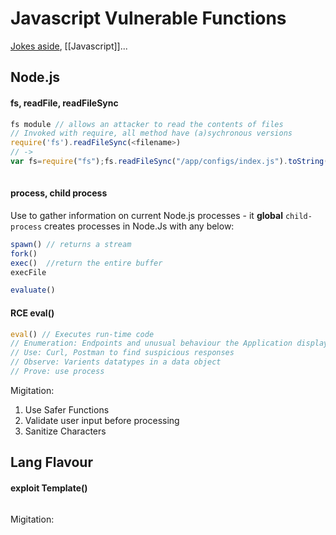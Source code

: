 # Javascript Vulnerable Functions
[Jokes aside](https://www.youtube.com/watch?v=Uo3cL4nrGOk), [[Javascript]]...

## Node.js

#### fs, readFile, readFileSync
```javascript 
fs module // allows an attacker to read the contents of files
// Invoked with require, all method have (a)sychronous versions
require('fs').readFileSync(<filename>)
// -> 
var fs=require("fs");fs.readFileSync("/app/configs/index.js").toString('utf8')
						 

```

#### process, child process
Use to gather information on current Node.js processes - it **global**
`child-process` creates processes in Node.Js with any below:
```javascript
spawn() // returns a stream
fork()
exec() 	//return the entire buffer
execFile
```

```javascript
evaluate()
```

#### RCE eval()
```javascript
eval() // Executes run-time code
// Enumeration: Endpoints and unusual behaviour the Application displays
// Use: Curl, Postman to find suspicious responses
// Observe: Varients datatypes in a data object
// Prove: use process
```



Migitation:
1. Use Safer Functions
1. Validate user input before processing
1. Sanitize Characters


## Lang Flavour

#### exploit Template()

```

```
Migitation:


